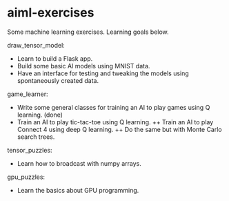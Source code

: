 # aiml-exercises
Some machine learning exercises.  Learning goals below.

draw_tensor_model:
* Learn to build a Flask app.
* Build some basic AI models using MNIST data.
* Have an interface for testing and tweaking the models using spontaneously created data.

game_learner:
* Write some general classes for training an AI to play games using Q learning. (done)
* Train an AI to play tic-tac-toe using Q learning.
++ Train an AI to play Connect 4 using deep Q learning.
++ Do the same but with Monte Carlo search trees.


tensor_puzzles:
* Learn how to broadcast with numpy arrays.

gpu_puzzles:
* Learn the basics about GPU programming.
